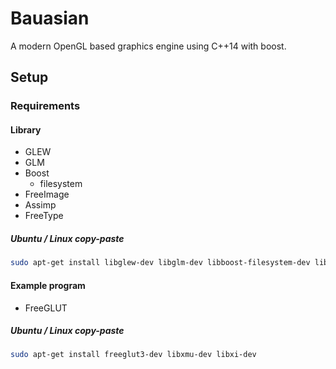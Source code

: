 # Bauasian
A modern OpenGL based graphics engine using C++14 with boost.

## Setup

### Requirements

#### Library
* GLEW
* GLM
* Boost
   * filesystem
* FreeImage
* Assimp
* FreeType

##### Ubuntu / Linux copy-paste
```bash
sudo apt-get install libglew-dev libglm-dev libboost-filesystem-dev libfreeimage-dev libassimp-dev libfreetype6-dev
```

#### Example program
* FreeGLUT

##### Ubuntu / Linux copy-paste
```bash
sudo apt-get install freeglut3-dev libxmu-dev libxi-dev
```
